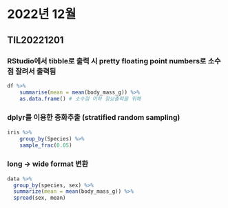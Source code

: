 # 2022년 12월  

## TIL20221201  

### RStudio에서 tibble로 출력 시 pretty floating point numbers로 소수점 잘려서 출력됨

```r
df %>%
    summarise(mean = mean(body_mass_g)) %>%
    as.data.frame() # 소수점 이하 정상출력을 위해
```

### dplyr를 이용한 층화추출 (stratified random sampling)

```r
iris %>%
    group_by(Species) %>%
    sample_frac(0.05)
```

### long -> wide format 변환

```r
data %>% 
  group_by(species, sex) %>%  
  summarize(mean = mean(body_mass_g)) %>% 
  spread(sex, mean)
```

